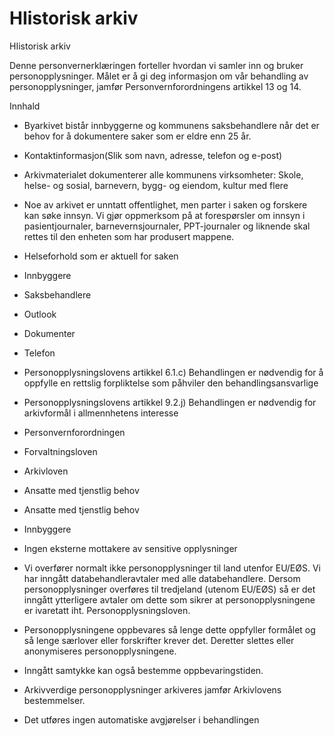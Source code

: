 # HIistorisk arkiv

HIistorisk arkiv

  

Denne personvernerklæringen forteller hvordan vi samler inn og bruker personopplysninger. Målet er å gi deg informasjon om vår behandling av personopplysninger, jamfør Personvernforordningens artikkel 13 og 14.

  

Innhald

*   Byarkivet bistår innbyggerne og kommunens saksbehandlere når det er behov for å dokumentere saker som er eldre enn 25 år.  
    
*   Kontaktinformasjon(Slik som navn, adresse, telefon og e-post)  
    
*   Arkivmaterialet dokumenterer alle kommunens virksomheter: Skole, helse- og sosial, barnevern, bygg- og eiendom, kultur med flere  
    
*   Noe av arkivet er unntatt offentlighet, men parter i saken og forskere kan søke innsyn. Vi gjør oppmerksom på at forespørsler om innsyn i pasientjournaler, barnevernsjournaler, PPT-journaler og liknende skal rettes til den enheten som har produsert mappene.  
    
*   Helseforhold som er aktuell for saken  
    
*   Innbyggere  
    
*   Saksbehandlere  
    
*   Outlook  
    
*   Dokumenter  
    
*   Telefon  
    
*   Personopplysningslovens artikkel 6.1.c) Behandlingen er nødvendig for å oppfylle en rettslig forpliktelse som påhviler den behandlingsansvarlige  
    
*   Personopplysningslovens artikkel 9.2.j) Behandlingen er nødvendig for arkivformål i allmennhetens interesse  
    
*   Personvernforordningen  
    
*   Forvaltningsloven  
    
*   Arkivloven  
    
*   Ansatte med tjenstlig behov  
    
*   Ansatte med tjenstlig behov  
    
*   Innbyggere  
    
*   Ingen eksterne mottakere av sensitive opplysninger  
    
*   Vi overfører normalt ikke personopplysninger til land utenfor EU/EØS. Vi har inngått databehandleravtaler med alle databehandlere. Dersom personopplysninger overføres til tredjeland (utenom EU/EØS) så er det inngått ytterligere avtaler om dette som sikrer at personopplysningene er ivaretatt iht. Personopplysningsloven.  
    
*   Personopplysningene oppbevares så lenge dette oppfyller formålet og så lenge særlover eller forskrifter krever det. Deretter slettes eller anonymiseres personopplysningene.  
    
*   Inngått samtykke kan også bestemme oppbevaringstiden.  
    
*   Arkivverdige personopplysninger arkiveres jamfør Arkivlovens bestemmelser.  
    
*   Det utføres ingen automatiske avgjørelser i behandlingen